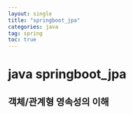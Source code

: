 ```yaml
---
layout: single
title: "springboot_jpa"
categories: java
tag: spring
toc: true
--- 
```


# java springboot_jpa

## 객체/관계형 영속성의 이해


